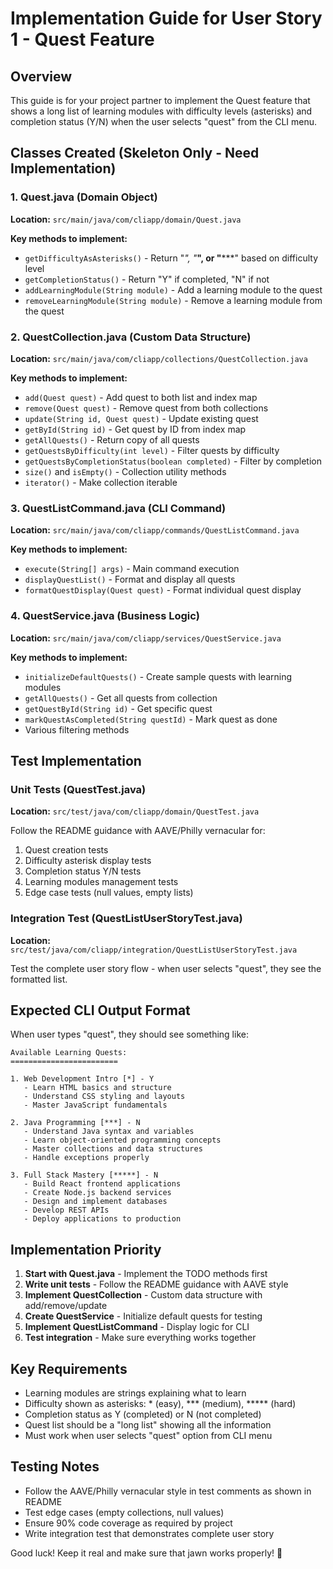 # Implementation Guide for User Story 1 - Quest Feature

## Overview
This guide is for your project partner to implement the Quest feature that shows a long list of learning modules with difficulty levels (asterisks) and completion status (Y/N) when the user selects "quest" from the CLI menu.

## Classes Created (Skeleton Only - Need Implementation)

### 1. Quest.java (Domain Object)
**Location:** `src/main/java/com/cliapp/domain/Quest.java`

**Key methods to implement:**
- `getDifficultyAsAsterisks()` - Return "*", "***", or "*****" based on difficulty level
- `getCompletionStatus()` - Return "Y" if completed, "N" if not
- `addLearningModule(String module)` - Add a learning module to the quest
- `removeLearningModule(String module)` - Remove a learning module from the quest

### 2. QuestCollection.java (Custom Data Structure)
**Location:** `src/main/java/com/cliapp/collections/QuestCollection.java`

**Key methods to implement:**
- `add(Quest quest)` - Add quest to both list and index map
- `remove(Quest quest)` - Remove quest from both collections
- `update(String id, Quest quest)` - Update existing quest
- `getById(String id)` - Get quest by ID from index map
- `getAllQuests()` - Return copy of all quests
- `getQuestsByDifficulty(int level)` - Filter quests by difficulty
- `getQuestsByCompletionStatus(boolean completed)` - Filter by completion
- `size()` and `isEmpty()` - Collection utility methods
- `iterator()` - Make collection iterable

### 3. QuestListCommand.java (CLI Command)
**Location:** `src/main/java/com/cliapp/commands/QuestListCommand.java`

**Key methods to implement:**
- `execute(String[] args)` - Main command execution
- `displayQuestList()` - Format and display all quests
- `formatQuestDisplay(Quest quest)` - Format individual quest display

### 4. QuestService.java (Business Logic)
**Location:** `src/main/java/com/cliapp/services/QuestService.java`

**Key methods to implement:**
- `initializeDefaultQuests()` - Create sample quests with learning modules
- `getAllQuests()` - Get all quests from collection
- `getQuestById(String id)` - Get specific quest
- `markQuestAsCompleted(String questId)` - Mark quest as done
- Various filtering methods

## Test Implementation

### Unit Tests (QuestTest.java)
**Location:** `src/test/java/com/cliapp/domain/QuestTest.java`

Follow the README guidance with AAVE/Philly vernacular for:
1. Quest creation tests
2. Difficulty asterisk display tests  
3. Completion status Y/N tests
4. Learning modules management tests
5. Edge case tests (null values, empty lists)

### Integration Test (QuestListUserStoryTest.java)
**Location:** `src/test/java/com/cliapp/integration/QuestListUserStoryTest.java`

Test the complete user story flow - when user selects "quest", they see the formatted list.

## Expected CLI Output Format

When user types "quest", they should see something like:

```
Available Learning Quests:
========================

1. Web Development Intro [*] - Y
   - Learn HTML basics and structure
   - Understand CSS styling and layouts  
   - Master JavaScript fundamentals

2. Java Programming [***] - N
   - Understand Java syntax and variables
   - Learn object-oriented programming concepts
   - Master collections and data structures
   - Handle exceptions properly

3. Full Stack Mastery [*****] - N  
   - Build React frontend applications
   - Create Node.js backend services
   - Design and implement databases
   - Develop REST APIs
   - Deploy applications to production
```

## Implementation Priority

1. **Start with Quest.java** - Implement the TODO methods first
2. **Write unit tests** - Follow the README guidance with AAVE style
3. **Implement QuestCollection** - Custom data structure with add/remove/update
4. **Create QuestService** - Initialize default quests for testing
5. **Implement QuestListCommand** - Display logic for CLI
6. **Test integration** - Make sure everything works together

## Key Requirements

- Learning modules are strings explaining what to learn
- Difficulty shown as asterisks: * (easy), *** (medium), ***** (hard)  
- Completion status as Y (completed) or N (not completed)
- Quest list should be a "long list" showing all the information
- Must work when user selects "quest" option from CLI menu

## Testing Notes

- Follow the AAVE/Philly vernacular style in test comments as shown in README
- Test edge cases (empty collections, null values)
- Ensure 90% code coverage as required by project
- Write integration test that demonstrates complete user story

Good luck! Keep it real and make sure that jawn works properly! 💪
